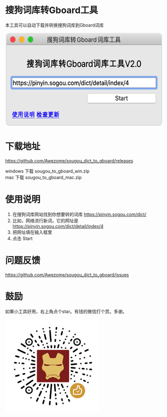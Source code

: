 # 搜狗词库转Gboard工具

本工具可以自动下载并转换搜狗词库到Gboard词库



<img src="https://raw.githubusercontent.com/Awezome/sougou_dict_to_gboard/master/screenshot.png" width = "600" height = "300"/>


# 下载地址
https://github.com/Awezome/sougou_dict_to_gboard/releases

windows 下载 sougou_to_gboard_win.zip    
mac 下载 sougou_to_gboard_mac.zip


# 使用说明
1. 在搜狗词库网站找到你想要转的词库 https://pinyin.sogou.com/dict/
2. 比如，网络流行新词，它的网址是 https://pinyin.sogou.com/dict/detail/index/4 
3. 把网址填在输入框里
4. 点击 Start


# 问题反馈
https://github.com/Awezome/sougou_dict_to_gboard/issues

# 鼓励
如果小工具好用，右上角点个star。有钱的微信打个赏。多谢。

<img src="https://raw.githubusercontent.com/Awezome/sougou_dict_to_gboard/master/wechat_pay.jpg" width = "300" height = "300"/>
